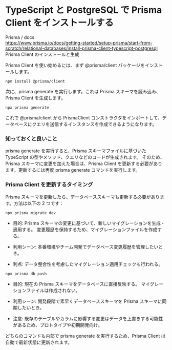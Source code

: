 
# TypeScript と PostgreSQL で Prisma Client をインストールする
Prisma / docs  
https://www.prisma.io/docs/getting-started/setup-prisma/start-from-scratch/relational-databases/install-prisma-client-typescript-postgresql
Prisma Client のインストールと生成

Prisma Client を使い始めるには、まず @prisma/client パッケージをインストールします。
```
npm install @prisma/client
```

次に、prisma generate を実行します。これは Prisma スキーマを読み込み、Prisma Client を生成します。
```
npx prisma generate
```

これで @prisma/client から PrismaClient コンストラクタをインポートして、データベースにクエリを送信するインスタンスを作成できるようになります。

### 知っておくと良いこと

prisma generate を実行すると、Prisma スキーマファイルに基づいた TypeScript の型やメソッド、クエリなどのコードが生成されます。
そのため、Prisma スキーマに変更を加えた場合は、Prisma Client を更新する必要があります。更新するには再度 prisma generate コマンドを実行します。

### Prisma Client を更新するタイミング

Prisma スキーマを更新したら、データベーススキーマも更新する必要があります。方法は以下の 2 つです：
```
npx prisma migrate dev
```

- 目的: Prisma スキーマの変更に基づいて、新しいマイグレーションを生成・適用する。
変更履歴を保持するため、マイグレーションファイルを作成する。

- 利用シーン: 本番環境やチーム開発でデータベース変更履歴を管理したいとき。

- 利点: データ整合性を考慮したマイグレーション適用チェックも行われる。
```
npx prisma db push
```

- 目的: 現在の Prisma スキーマをデータベースに直接反映する。
マイグレーションファイルは作成されない。

- 利用シーン: 開発段階で素早くデータベーススキーマを Prisma スキーマに同期したいとき。

- 注意: 既存のテーブルやカラムに影響する変更はデータを上書きする可能性があるため、プロトタイプや初期開発向け。

どちらのコマンドも内部で prisma generate を実行するため、Prisma Client は自動で最新状態に更新されます。
